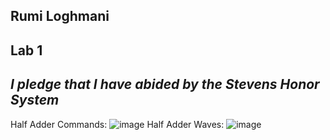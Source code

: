 **Rumi Loghmani**
---
**Lab 1**
---
_I pledge that I have abided by the Stevens Honor System_
---
Half Adder Commands:
![image](https://github.com/rumilog/CPE-322/assets/102829545/b18ee7fd-2bba-4b2c-8dbb-b87dc2109bbe)
Half Adder Waves:
![image](https://github.com/rumilog/CPE-322/assets/102829545/7464b294-307c-4c85-8b16-a8427a45d0a7)
